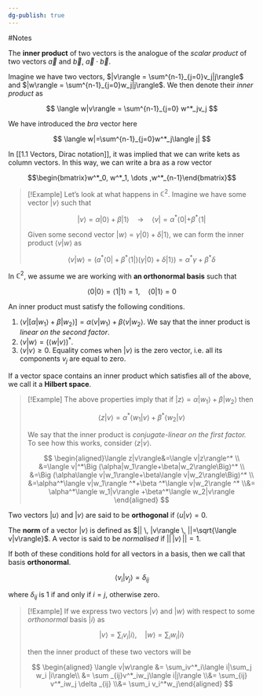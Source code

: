 ```yaml
---
dg-publish: true
---
```

#Notes 

The **inner product** of two vectors is the analogue of the _scalar product_ of two vectors $\vec a$ and $\vec b$, $\vec a \cdot \vec b$.

Imagine we have two vectors, $|v\rangle = \sum^{n-1}_{j=0}v_j|j\rangle$ and $|w\rangle = \sum^{n-1}_{j=0}w_j|j\rangle$. We then denote their _inner product_ as

$$ \langle w|v\rangle = \sum^{n-1}_{j=0} w^*_jv_j $$

We have introduced the _bra_ vector here

$$ \langle w|=\sum^{n-1}_{j=0}w^*_j\langle j| $$

In [[1.1 Vectors, Dirac notation]], it was implied that we can write kets as column vectors. In this way, we can write a bra as a row vector

$$\begin{bmatrix}w^*_0, w^*_1, \dots ,w^*_{n-1}\end{bmatrix}$$

> [!Example]
> Let’s look at what happens in $\mathbb{C} ^2$. Imagine we have some vector $|v\rangle$ such that
> 
> $$ |v\rangle=\alpha|0\rangle+\beta|1\rangle \quad \rightarrow \quad \langle v|=\alpha^*\langle0|+\beta^{*}{\langle}1| $$
> 
> Given some second vector $|w\rangle=\gamma|0\rangle+\delta|1\rangle$, we can form the inner product $\langle v|w\rangle$ as
> 
> $$ \langle v|w\rangle=\Big( a^*\langle0|+\beta^*\langle1| \Big)\Big( \gamma |0\rangle+\delta|1\rangle\Big)=\alpha^*\gamma+\beta^*\delta $$
> 

In $\mathbb{C}^2$, we assume we are working with **an orthonormal basis** such that

$$ \langle 0|0\rangle=\langle1|1\rangle=1,\quad \langle0|1\rangle=0 $$

An inner product must satisfy the following conditions.

1. $\langle v|\Big[ \alpha |w_1\rangle+\beta|w_2\rangle\Big ]=\alpha\langle v|w_1\rangle + \beta \langle v|w_2\rangle$. We say that the inner product is _linear on the second factor_.
2. $\langle v|w\rangle =\Big (\langle w|v\rangle\Big)^*$.
3. $\langle v|v\rangle \geq 0$. Equality comes when $|v\rangle$ is the zero vector, i.e. all its components $v_j$ are equal to zero.

If a vector space contains an inner product which satisfies all of the above, we call it a **Hilbert space**.

> [!Example]
> The above properties imply that if $|z\rangle=\alpha|w_1\rangle +\beta|w_2\rangle$ then
> 
> $$ \langle z|v\rangle=\alpha^*\langle w_1|v\rangle+\beta ^*\langle w_2|v\rangle $$
> 
> We say that the inner product is _conjugate-linear on the first factor._ To see how this works, consider $\langle z|v\rangle$.
> 
> $$ \begin{aligned}\langle z|v\rangle&=\langle v|z\rangle^* \\ &=\langle v|^*\Big (\alpha|w_1\rangle+\beta|w_2\rangle\Big)^* \\ &=\Big (\alpha\langle v|w_1\rangle+\beta\langle v|w_2\rangle\Big)^* \\ &=\alpha^*\langle v|w_1\rangle ^*+\beta ^*\langle v|w_2\rangle ^* \\&= \alpha^*\langle w_1|v\rangle +\beta^*\langle w_2|v\rangle \end{aligned} $$
> 


Two vectors $|u\rangle$ and $|v\rangle$ are said to be **orthogonal** if $\langle u|v\rangle=0$.

The **norm** of a vector $|v\rangle$ is defined as $|| \, |v\rangle \, ||=\sqrt{\langle v|v\rangle}$. A vector is said to be _normalised_ if $|| \, |v\rangle \, ||=1$.

If both of these conditions hold for all vectors in a basis, then we call that basis **orthonormal**.

$$ \langle v_i|v_j\rangle=\delta_{ij} $$

where $\delta _{ij}$ is 1 if and only if $i=j$, otherwise zero.


> [!Example]
> If we express two vectors $|v\rangle$ and $|w\rangle$ with respect to some _orthonormal_ basis $|i\rangle$ as
> 
> $$ |v\rangle=\sum_iv_i|i\rangle, \quad |w\rangle =\sum_iw_i|i\rangle $$
> 
> then the inner product of these two vectors will be
> 
> $$
> \begin{aligned} \langle v|w\rangle &= \sum_iv^*_i\langle i|\sum_j w_i |i\rangle\\ &= \sum _{ij}v^*_iw_j\langle i|j\rangle \\&= \sum_{ij} v^*_iw_j \delta _{ij} \\&= \sum_i v_i^*w_j\end{aligned}
> $$
> 